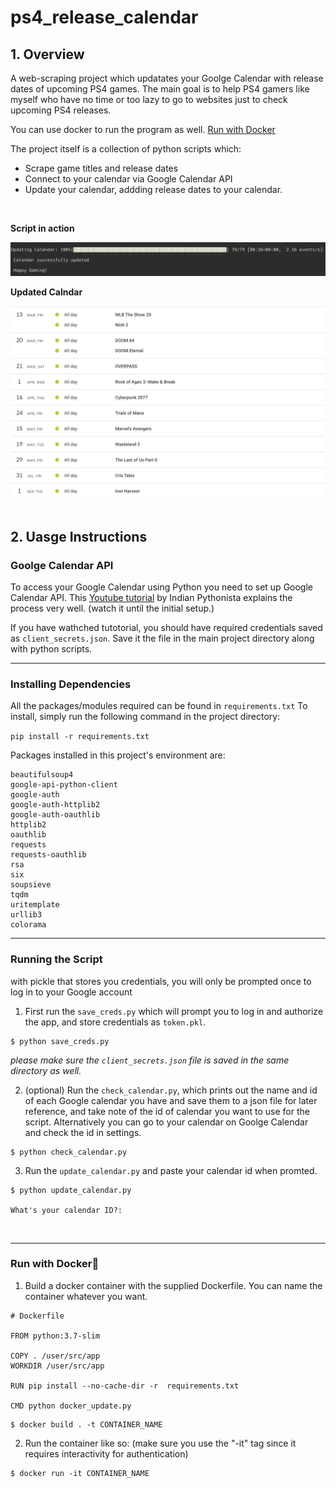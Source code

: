 # ps4_release_calendar

## 1. Overview 
A web-scraping project which updatates your Goolge Calendar with release dates of upcoming PS4 games.
The main goal is to help PS4 gamers like myself who have no time or too lazy to go to websites just to check upcoming PS4 releases.

You can use docker to run the program as well. [Run with Docker](#Run-with-Docker🐋)
<br>

The project itself is a collection of python scripts which:
- Scrape game titles and release dates
- Connect to your calendar via Google Calendar API
- Update your calendar, addding release dates to your calendar. 
<br>

**Script in action**

![script in action](./images/in_action.png)

**Updated Calndar**

![updated calendar](./images/updated_calendar.png)
<br>
<br>
## 2. Uasge Instructions

### Goolge Calendar API
To access your Google Calendar using Python you need to set up Google Calendar API. 
This [Youtube tutorial](https://www.youtube.com/watch?v=j1mh0or2CX8&list=PL4vwZmJNbv_Mr2jbVwOuLlqYdS1dyXWKs&index=15) by Indian Pythonista explains the process very well. (watch it until the initial setup.)

If you have wathched tutotorial, you should have required credentials saved as ```client_secrets.json```.
Save it the file in the main project directory along with python scripts. 

---
### Installing Dependencies

All the packages/modules required can be found in ```requirements.txt```
To install, simply run the following command in the project directory:

```pip install -r requirements.txt```

Packages installed in this project's environment are:
```
beautifulsoup4
google-api-python-client
google-auth
google-auth-httplib2
google-auth-oauthlib
httplib2
oauthlib
requests
requests-oauthlib
rsa
six
soupsieve
tqdm
uritemplate
urllib3
colorama
```
---
### Running the Script
with pickle that stores you credentials, you will only be prompted once to log in to your Google account

1. First run the ```save_creds.py``` which will prompt you to log in and authorize the app, and store credentials as ```token.pkl```.

```
$ python save_creds.py
```

*please make sure the ```client_secrets.json``` file is saved in the same directory as well.*

2. (optional) Run the ```check_calendar.py```, which prints out the name and id of each Google calendar you have and save them to a json file for later reference, and take note of the id of calendar you want to use for the script. Alternatively you can go to your calendar on Goolge Calendar and check the id in settings.
```
$ python check_calendar.py
```

3. Run the ```update_calendar.py``` and paste your calendar id when promted.
```
$ python update_calendar.py

What's your calendar ID?: 
``` 

<br>

---

### Run with Docker🐋

1. Build a docker container with the supplied Dockerfile. You can name the container whatever you want. 

```docker
# Dockerfile

FROM python:3.7-slim

COPY . /user/src/app
WORKDIR /user/src/app

RUN pip install --no-cache-dir -r  requirements.txt

CMD python docker_update.py
```

```
$ docker build . -t CONTAINER_NAME
```

2. Run the container like so: (make sure you use the "-it" tag since it requires interactivity for authentication)
```
$ docker run -it CONTAINER_NAME
```

